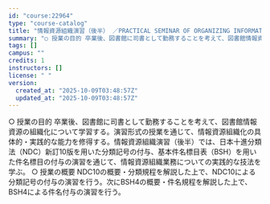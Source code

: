 ```yaml
---
id: "course:22964"
type: "course-catalog"
title: "情報資源組織演習（後半） ／PRACTICAL SEMINAR OF ORGANIZING INFORMATION AND RESOURCES"
summary: "○ 授業の目的 卒業後、図書館に司書として勤務することを考えて、図書館情報資源の組織化について学習する。演習形式の授業を通じて、情報資源組織化の具体的・実践的な能力を修得する。情報資源組織演習（後半）では、日本十進分類法（NDC）新訂10版…"
tags: []
campus: ""
credits: 1
instructors: []
license: " "
version:
  created_at: "2025-10-09T03:48:57Z"
  updated_at: "2025-10-09T03:48:57Z"
---
```


○ 授業の目的 卒業後、図書館に司書として勤務することを考えて、図書館情報資源の組織化について学習する。演習形式の授業を通じて、情報資源組織化の具体的・実践的な能力を修得する。情報資源組織演習（後半）では、日本十進分類法（NDC）新訂10版を用いた分類記号の付与、基本件名標目表（BSH）を用いた件名標目の付与の演習を通じて、情報資源組織業務についての実践的な技法を学ぶ。 ○ 授業の概要 NDC10の概要・分類規程を解説した上で、NDC10による分類記号の付与の演習を行う。次にBSH4の概要・件名規程を解説した上で、BSH4による件名付与の演習を行う。
